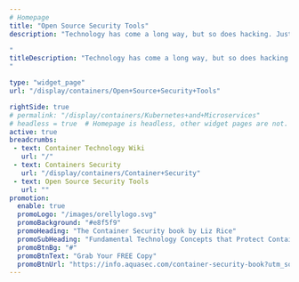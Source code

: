 ```yaml
---
# Homepage
title: "Open Source Security Tools"
description: "Technology has come a long way, but so does hacking. Just like the digital world, hacking techniques and tools have also become more sophisticated and also threatening. This page gather resources about open source security tools for containers, websites, and software.

"
titleDescription: "Technology has come a long way, but so does hacking. Just like the digital world, hacking techniques and tools have also become more sophisticated and also threatening. This page gather resources about open source security tools for containers, websites, and software.
" 

type: "widget_page"
url: "/display/containers/Open+Source+Security+Tools" 

rightSide: true 
# permalink: "/display/containers/Kubernetes+and+Microservices"
# headless = true  # Homepage is headless, other widget pages are not.
active: true
breadcrumbs:
 - text: Container Technology Wiki
   url: "/"
 - text: Containers Security
   url: "/display/containers/Container+Security"
 - text: Open Source Security Tools
   url: ""
promotion:
  enable: true
  promoLogo: "/images/orellylogo.svg"
  promoBackground: "#e8f5f9"
  promoHeading: "The Container Security book by Liz Rice"
  promoSubHeading: "Fundamental Technology Concepts that Protect Containerized Applications"
  promoBtnBg: "#"
  promoBtnText: "Grab Your FREE Copy"
  promoBtnUrl: "https://info.aquasec.com/container-security-book?utm_source=wiki"
---
```


